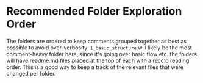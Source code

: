 # Recommended Folder Exploration Order

The folders are ordered to keep comments grouped together as best as possible to avoid over-verbosity.
`1_basic_structure` will likely be the most comment-heavy folder here, since it's going over basic flow etc.
the folders will have readme.md files placed at the top of each with a recc'd reading order. This is a good way to keep a track of the relevant files that were changed per folder.
